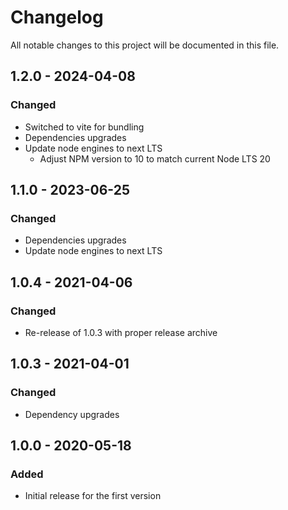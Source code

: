 # Changelog

All notable changes to this project will be documented in this file.

## 1.2.0 - 2024-04-08
### Changed
- Switched to vite for bundling
- Dependencies upgrades
- Update node engines to next LTS
  - Adjust NPM version to 10 to match current Node LTS 20

## 1.1.0 - 2023-06-25
### Changed
- Dependencies upgrades
- Update node engines to next LTS

## 1.0.4 - 2021-04-06
### Changed
- Re-release of 1.0.3 with proper release archive

## 1.0.3 - 2021-04-01
### Changed
- Dependency upgrades

## 1.0.0 - 2020-05-18
### Added
- Initial release for the first version
